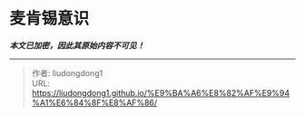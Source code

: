 # 麦肯锡意识

***本文已加密，因此其原始内容不可见！***

---

> 作者: liudongdong1  
> URL: https://liudongdong1.github.io/%E9%BA%A6%E8%82%AF%E9%94%A1%E6%84%8F%E8%AF%86/  

